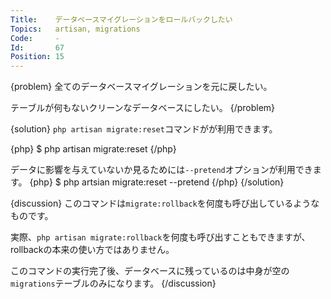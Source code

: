 ```yaml
---
Title:    データベースマイグレーションをロールバックしたい
Topics:   artisan, migrations
Code:     -
Id:       67
Position: 15
---
```


{problem}
全てのデータベースマイグレーションを元に戻したい。

テーブルが何もないクリーンなデータベースにしたい。
{/problem}

{solution}
`php artisan migrate:reset`コマンドがが利用できます。

{php}
$ php artisan migrate:reset
{/php}

データに影響を与えていないか見るためには`--pretend`オプションが利用できます。
{php}
$ php artsian migrate:reset --pretend
{/php}
{/solution}

{discussion}
このコマンドは`migrate:rollback`を何度も呼び出しているようなものです。

実際、`php artisan migrate:rollback`を何度も呼び出すこともできますが、rollbackの本来の使い方ではありません。

このコマンドの実行完了後、データベースに残っているのは中身が空の`migrations`テーブルのみになります。
{/discussion}

